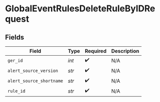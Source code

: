 # GlobalEventRulesDeleteRuleByIDRequest


## Fields

| Field                    | Type                     | Required                 | Description              |
| ------------------------ | ------------------------ | ------------------------ | ------------------------ |
| `ger_id`                 | *int*                    | :heavy_check_mark:       | N/A                      |
| `alert_source_version`   | *str*                    | :heavy_check_mark:       | N/A                      |
| `alert_source_shortname` | *str*                    | :heavy_check_mark:       | N/A                      |
| `rule_id`                | *str*                    | :heavy_check_mark:       | N/A                      |